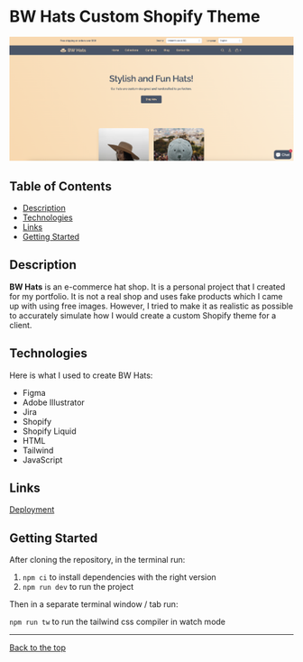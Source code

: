 # BW Hats Custom Shopify Theme

![BW Hats Landing Page](/bw-hats-shopify-theme-thumbnail.png)

## Table of Contents

- [Description](#description)
- [Technologies](#technologies)
- [Links](#links)
- [Getting Started](#getting-started)

## Description

**BW Hats** is an e-commerce hat shop. It is a personal project that I created for my portfolio. It is not a real shop and uses fake products which I came up with using free images. However, I tried to make it as realistic as possible to accurately simulate how I would create a custom Shopify theme for a client.

## Technologies

Here is what I used to create BW Hats:

- Figma
- Adobe Illustrator
- Jira
- Shopify
- Shopify Liquid
- HTML
- Tailwind
- JavaScript

## Links

[Deployment](https://bw-hats.com)

## Getting Started

After cloning the repository, in the terminal run:

1. `npm ci` to install dependencies with the right version
2. `npm run dev` to run the project

Then in a separate terminal window / tab run:

`npm run tw` to run the tailwind css compiler in watch mode

---

[Back to the top](#bw-hats-custom-shopify-theme)
